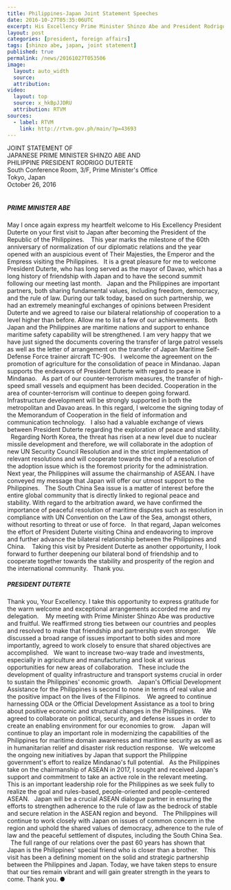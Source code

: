 ```yaml
---
title: Philippines-Japan Joint Statement Speeches
date: 2016-10-27T05:35:06UTC
excerpt: His Excellency Prime Minister Shinzo Abe and President Rodrigo Roa Duterte delivered their joint statements in Tokyo, Japan on 26 October 2016 during the Philippine President's official visit to the Japan.
layout: post
categories: [president, foreign affairs]
tags: [shinzo abe, japan, joint statement]
published: true
permalink: /news/20161027T053506
image:
  layout: auto_width
  source: 
  attribution: 
video:
  layout: top
  source: x_hkBpJJDRU
  attribution: RTVM
sources:
  - label: RTVM
    link: http://rtvm.gov.ph/main/?p=43693
---
```


JOINT STATEMENT OF<br/>
JAPANESE PRIME MINISTER SHINZO ABE AND<br/>
PHILIPPINE PRESIDENT RODRIGO DUTERTE<br/>
South Conference Room, 3/F, Prime Minister's Office<br/>
Tokyo, Japan<br/>
October 26, 2016<br/>
 
##### PRIME MINISTER ABE

May I once again express my heartfelt welcome to His Excellency President Duterte on your first visit to Japan after becoming the President of the Republic of the Philippines. 
 
This year marks the milestone of the 60th anniversary of normalization of our diplomatic relations and the year opened with an auspicious event of Their Majesties, the Emperor and the Empress visiting the Philippines.
 
It is a great pleasure for me to welcome President Duterte, who has long served as the mayor of Davao, which has a long history of friendship with Japan and to have the second summit following our meeting last month.
 
Japan and the Philippines are important partners, both sharing fundamental values, including freedom, democracy, and the rule of law. During our talk today, based on such partnership, we had an extremely meaningful exchanges of opinions between President Duterte and we agreed to raise our bilateral relationship of cooperation to a level higher than before. Allow me to list a few of our achievements.
 
Both Japan and the Philippines are maritime nations and support to enhance maritime safety capability will be strengthened. I am very happy that we have just signed the documents covering the transfer of large patrol vessels as well as the letter of arrangement on the transfer of Japan Maritime Self-Defense Force trainer aircraft TC-90s.
 
I welcome the agreement on the promotion of agriculture for the consolidation of peace in Mindanao. Japan supports the endeavors of President Duterte with regard to peace in Mindanao.
 
As part of our counter-terrorism measures, the transfer of high-speed small vessels and equipment has been decided. Cooperation in the area of counter-terrorism will continue to deepen going forward.
 
Infrastructure development will be strongly supported in both the metropolitan and Davao areas. In this regard, I welcome the signing today of the Memorandum of Cooperation in the field of information and communication technology.
 
I also had a valuable exchange of views between President Duterte regarding the exploration of peace and stability.
 
Regarding North Korea, the threat has risen at a new level due to nuclear missile development and therefore, we will collaborate in the adoption of new UN Security Council Resolution and in the strict implementation of relevant resolutions and will cooperate towards the end of a resolution of the adoption issue which is the foremost priority for the administration.
 
Next year, the Philippines will assume the chairmanship of ASEAN. I have conveyed my message that Japan will offer our utmost support to the Philippines.
 
The South China Sea issue is a matter of interest before the entire global community that is directly linked to regional peace and stability. With regard to the arbitration award, we have confirmed the importance of peaceful resolution of maritime disputes such as resolution in compliance with UN Convention on the Law of the Sea, amongst others, without resorting to threat or use of force.
 
In that regard, Japan welcomes the effort of President Duterte visiting China and endeavoring to improve and further advance the bilateral relationship between the Philippines and China. 
 
Taking this visit by President Duterte as another opportunity, I look forward to further deepening our bilateral bond of friendship and to cooperate together towards the stability and prosperity of the region and the international community.
 
Thank you.
 
##### PRESIDENT DUTERTE

Thank you, Your Excellency. I take this opportunity to express gratitude for the warm welcome and exceptional arrangements accorded me and my delegation. 
 
My meeting with Prime Minister Shinzo Abe was productive and fruitful. We reaffirmed strong ties between our countries and peoples and resolved to make that friendship and partnership even stronger. 
 
We discussed a broad range of issues important to both sides and more importantly, agreed to work closely to ensure that shared objectives are accomplished.
 
We want to increase two-way trade and investments, especially in agriculture and manufacturing and look at various opportunities for new areas of collaboration.
 
These include the development of quality infrastructure and transport systems crucial in order to sustain the Philippines' economic growth.
 
Japan's Official Development Assistance for the Philippines is second to none in terms of real value and the positive impact on the lives of the Filipinos. 
 
We agreed to continue harnessing ODA or the Official Development Assistance as a tool to bring about positive economic and structural changes in the Philippines. 
 
We agreed to collaborate on political, security, and defense issues in order to create an enabling environment for our economies to grow. 
 
Japan will continue to play an important role in modernizing the capabilities of the Philippines for maritime domain awareness and maritime security as well as in humanitarian relief and disaster risk reduction response.
 
We welcome the ongoing new initiatives by Japan that support the Philippine government's effort to realize Mindanao's full potential.
 
As the Philippines take on the chairmanship of ASEAN in 2017, I sought and received Japan's support and commitment to take an active role in the relevant meeting.
 
This is an important leadership role for the Philippines as we seek fully to realize the goal and rules-based, people-oriented and people-centered ASEAN.
 
Japan will be a crucial ASEAN dialogue partner in ensuring the efforts to strengthen adherence to the rule of law as the bedrock of stable and secure relation in the ASEAN region and beyond.
 
The Philippines will continue to work closely with Japan on issues of common concern in the region and uphold the shared values of democracy, adherence to the rule of law and the peaceful settlement of disputes, including the South China Sea. 
 
The full range of our relations over the past 60 years has shown that Japan is the Philippines' special friend who is closer than a brother.
 
This visit has been a defining moment on the solid and strategic partnership between the Philippines and Japan. Today, we have taken steps to ensure that our ties remain vibrant and will gain greater strength in the years to come. Thank you.
&#x25cf;
